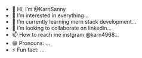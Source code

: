 - 👋 Hi, I’m @KarnSanny
- 👀 I’m interested in everything...
- 🌱 I’m currently learning mern stack development...
- 💞️ I’m looking to collaborate on linkedin...
- 📫 How to reach me instgram @karn4968...
- 😄 Pronouns: ...
- ⚡ Fun fact: ...

<!---
KarnSanny/KarnSanny is a ✨ special ✨ repository because its `README.md` (this file) appears on your GitHub profile.
You can click the Preview link to take a look at your changes.
--->
